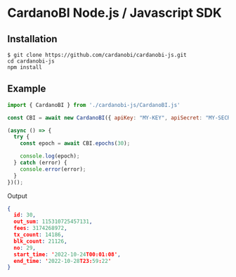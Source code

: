 # CardanoBI Node.js / Javascript SDK

## Installation

```
$ git clone https://github.com/cardanobi/cardanobi-js.git
cd cardanobi-js
npm install
```

## Example

```js
import { CardanoBI } from './cardanobi-js/CardanoBI.js'

const CBI = await new CardanoBI({ apiKey: "MY-KEY", apiSecret: "MY-SECRET", network: "preprod" });

(async () => {
  try {
    const epoch = await CBI.epochs(30);

    console.log(epoch);
  } catch (error) {
    console.error(error);
  }
})();

```

Output
```json
{
  id: 30,
  out_sum: 115310725457131,
  fees: 3174268972,
  tx_count: 14186,
  blk_count: 21126,
  no: 29,
  start_time: '2022-10-24T00:01:08',
  end_time: '2022-10-28T23:59:22'
}
```

